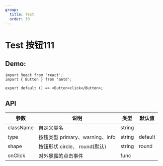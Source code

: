 ```yaml
---
group:
  title: Test
  order: 30
---
```


# Test 按钮111

## Demo:

```tsx
import React from 'react';
import { Button } from 'antd';

export default () => <Button>click</Button>;
```

## API 
|  参数  |  说明  |  类型  |  默认值  |
|  ---   |  ---  |  ---  |  ---  |
|  className  |  自定义类名  |  string  |  |
|  type  |  按钮类型 primary、warning、info  |  string  |  default  |
|  shape  |  按钮形状 circle、 round(默认)  |  string  |  round  |
|  onClick  |  对外暴露的点击事件  |  func  |  |
